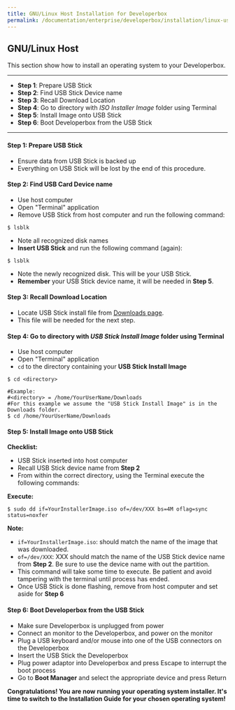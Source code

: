 ```yaml
---
title: GNU/Linux Host Installation for Developerbox
permalink: /documentation/enterprise/developerbox/installation/linux-usb.md.html
---
```

## GNU/Linux Host

This section show how to install an operating system to your
Developerbox.
***

- **Step 1**: Prepare USB Stick
- **Step 2**: Find USB Stick Device name
- **Step 3**: Recall Download Location
- **Step 4**: Go to directory with _ISO Installer Image_ folder using Terminal
- **Step 5**: Install Image onto USB Stick
- **Step 6**: Boot Developerbox from the USB Stick

***

#### Step 1: Prepare USB Stick

- Ensure data from USB Stick is backed up
- Everything on USB Stick will be lost by the end of this procedure.

#### Step 2: Find USB Card Device name

- Use host computer
- Open "Terminal" application
- Remove USB Stick from host computer and run the following command:
```shell
$ lsblk
```
- Note all recognized disk names
- **Insert USB Stick** and run the following command (again):
```shell
$ lsblk
```
- Note the newly recognized disk. This will be your USB Stick.
- **Remember** your USB Stick device name, it will be needed in **Step 5**.

#### Step 3: Recall Download Location

- Locate USB Stick install file from [Downloads page](../downloads/).
- This file will be needed for the next step.

#### Step 4: Go to directory with _USB Stick Install Image_ folder using Terminal

- Use host computer
- Open "Terminal" application
- `cd` to the directory containing your **USB Stick Install Image**

```shell
$ cd <directory>

#Example:
#<directory> = /home/YourUserName/Downloads
#For this example we assume the "USB Stick Install Image" is in the Downloads folder.
$ cd /home/YourUserName/Downloads
```

#### Step 5: Install Image onto USB Stick

**Checklist:**

- USB Stick inserted into host computer
- Recall USB Stick device name from **Step 2**
- From within the correct directory, using the Terminal execute the following commands:

**Execute:**

```shell
$ sudo dd if=YourInstallerImage.iso of=/dev/XXX bs=4M oflag=sync status=noxfer
```

**Note:**

- `if=YourInstallerImage.iso`: should match the name of the image that was downloaded.
- `of=/dev/XXX`: XXX should match the name of the USB Stick device name from **Step 2**. Be sure to use the device name with out the partition.
- This command will take some time to execute. Be patient and avoid tampering with the terminal until process has ended.
- Once USB Stick is done flashing, remove from host computer and set aside for **Step 6**

#### Step 6: Boot Developerbox from the USB Stick

- Make sure Developerbox is unplugged from power
- Connect an monitor to the Developerbox, and power on the monitor
- Plug a USB keyboard and/or mouse into one of the USB connectors on the Developerbox
- Insert the USB Stick the Developerbox
- Plug power adaptor into Developerbox and press Escape to interrupt the
  boot process
- Go to **Boot Manager** and select the appropriate device and press Return

**Congratulations! You are now running your operating system installer. It's time to switch to the Installation Guide for your chosen operating system!**
